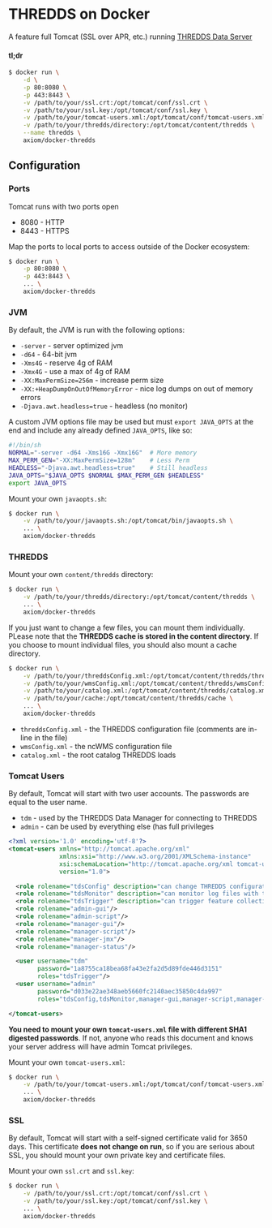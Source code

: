 # THREDDS on Docker

A feature full Tomcat (SSL over APR, etc.) running [THREDDS Data Server](http://www.unidata.ucar.edu/software/thredds/current/tds/)

#### tl;dr
```bash
$ docker run \
    -d \
    -p 80:8080 \
    -p 443:8443 \
    -v /path/to/your/ssl.crt:/opt/tomcat/conf/ssl.crt \
    -v /path/to/your/ssl.key:/opt/tomcat/conf/ssl.key \
    -v /path/to/your/tomcat-users.xml:/opt/tomcat/conf/tomcat-users.xml \
    -v /path/to/your/thredds/directory:/opt/tomcat/content/thredds \
    --name thredds \
    axiom/docker-thredds
```

## Configuration

### Ports

Tomcat runs with two ports open

* 8080 - HTTP
* 8443 - HTTPS

Map the ports to local ports to access outside of the Docker ecosystem:
```bash
$ docker run \
    -p 80:8080 \
    -p 443:8443 \
    ... \
    axiom/docker-thredds
```


### JVM

By default, the JVM is run with the following options:

* `-server` - server optimized jvm
* `-d64` - 64-bit jvm
* `-Xms4G` - reserve 4g of RAM
* `-Xmx4G` - use a max of 4g of RAM
* `-XX:MaxPermSize=256m` - increase perm size
* `-XX:+HeapDumpOnOutOfMemoryError` -  nice log dumps on out of memory errors
* `-Djava.awt.headless=true` - headless (no monitor)

A custom JVM options file may be used but must `export JAVA_OPTS` at the end
and include any already defined `JAVA_OPTS`, like so:

```bash
#!/bin/sh
NORMAL="-server -d64 -Xms16G -Xmx16G"  # More memory
MAX_PERM_GEN="-XX:MaxPermSize=128m"    # Less Perm
HEADLESS="-Djava.awt.headless=true"    # Still headless
JAVA_OPTS="$JAVA_OPTS $NORMAL $MAX_PERM_GEN $HEADLESS"
export JAVA_OPTS
```

Mount your own `javaopts.sh`:

```bash
$ docker run \
    -v /path/to/your/javaopts.sh:/opt/tomcat/bin/javaopts.sh \
    ... \
    axiom/docker-thredds
```


### THREDDS


Mount your own `content/thredds` directory:

```bash
$ docker run \
    -v /path/to/your/thredds/directory:/opt/tomcat/content/thredds \
    ... \
    axiom/docker-thredds
```

If you just want to change a few files, you can mount them individually. PLease
note that the **THREDDS cache is stored in the content directory**. If you choose
to mount individual files, you should also mount a cache directory.

```bash
$ docker run \
    -v /path/to/your/threddsConfig.xml:/opt/tomcat/content/thredds/threddsConfig.xml \
    -v /path/to/your/wmsConfig.xml:/opt/tomcat/content/thredds/wmsConfig.xml \
    -v /path/to/your/catalog.xml:/opt/tomcat/content/thredds/catalog.xml \
    -v /path/to/your/cache:/opt/tomcat/content/thredds/cache \
    ... \
    axiom/docker-thredds
```

* `threddsConfig.xml` - the THREDDS configuration file (comments are in-line in the file)
* `wmsConfig.xml` - the ncWMS configuration file
* `catalog.xml` - the root catalog THREDDS loads


### Tomcat Users

By default, Tomcat will start with two user accounts. The passwords are equal to the user name.

* `tdm` - used by the THREDDS Data Manager for connecting to THREDDS
* `admin` - can be used by everything else (has full privileges

```xml
<?xml version='1.0' encoding='utf-8'?>
<tomcat-users xmlns="http://tomcat.apache.org/xml"
              xmlns:xsi="http://www.w3.org/2001/XMLSchema-instance"
              xsi:schemaLocation="http://tomcat.apache.org/xml tomcat-users.xsd"
              version="1.0">

  <role rolename="tdsConfig" description="can change THREDDS configuration files"/>
  <role rolename="tdsMonitor" description="can monitor log files with tdsMonitor program"/>
  <role rolename="tdsTrigger" description="can trigger feature collections, eg from tdm"/>
  <role rolename="admin-gui"/>
  <role rolename="admin-script"/>
  <role rolename="manager-gui"/>
  <role rolename="manager-script"/>
  <role rolename="manager-jmx"/>
  <role rolename="manager-status"/>

  <user username="tdm"
        password="1a8755ca18bea68fa43e2fa2d5d89fde446d3151"
        roles="tdsTrigger"/>
  <user username="admin"
        password="d033e22ae348aeb5660fc2140aec35850c4da997"
        roles="tdsConfig,tdsMonitor,manager-gui,manager-script,manager-jmx,manager-status,admin-script,admin-gui"/>

</tomcat-users>
```

**You need to mount your own `tomcat-users.xml` file with different SHA1 digested passwords**.
If not, anyone who reads this document and knows your server address will have admin Tomcat privileges.

Mount your own `tomcat-users.xml`:

```bash
$ docker run \
    -v /path/to/your/tomcat-users.xml:/opt/tomcat/conf/tomcat-users.xml \
    ... \
    axiom/docker-thredds
```


### SSL

By default, Tomcat will start with a self-signed certificate valid for 3650 days.
This certificate **does not change on run**, so if you are serious about SSL, you
should mount your own private key and certificate files.

Mount your own `ssl.crt` and `ssl.key`:

```bash
$ docker run \
    -v /path/to/your/ssl.crt:/opt/tomcat/conf/ssl.crt \
    -v /path/to/your/ssl.key:/opt/tomcat/conf/ssl.key \
    ... \
    axiom/docker-thredds
```
